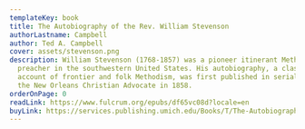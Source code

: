 ```yaml
---
templateKey: book
title: The Autobiography of the Rev. William Stevenson
authorLastname: Campbell
author: Ted A. Campbell
cover: assets/stevenson.png
description: William Stevenson (1768-1857) was a pioneer itinerant Methodist
  preacher in the southwestern United States. His autobiography, a classic
  account of frontier and folk Methodism, was first published in serial form in
  the New Orleans Christian Advocate in 1858.
orderOnPage: 0
readLink: https://www.fulcrum.org/epubs/df65vc08d?locale=en
buyLink: https://services.publishing.umich.edu/Books/T/The-Autobiography-of-the-Rev.-William-Stevenson
---
```

